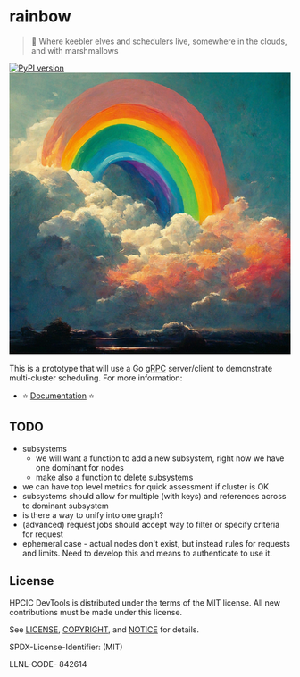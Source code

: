 # rainbow

> 🌈️ Where keebler elves and schedulers live, somewhere in the clouds, and with marshmallows 

[![PyPI version](https://badge.fury.io/py/rainbow-scheduler.svg)](https://badge.fury.io/py/rainbow-scheduler)
![docs/img/rainbow.png](docs/img/rainbow.png)

This is a prototype that will use a Go [gRPC](https://grpc.io/) server/client to demonstrate multi-cluster scheduling. 
For more information:

 - ⭐️ [Documentation](https://converged-computing.github.io/rainbow) ⭐️


## TODO

- subsystems
  - we will want a function to add a new subsystem, right now we have one dominant for nodes
  - make also a function to delete subsystems
- we can have top level metrics for quick assessment if cluster is OK
- subsystems should allow for multiple (with keys) and references across to dominant subsystem
- is there a way to unify into one graph?
- (advanced) request jobs should accept way to filter or specify criteria for request
- ephemeral case - actual nodes don't exist, but instead rules for requests and limits. Need to develop this and means to authenticate to use it.


## License

HPCIC DevTools is distributed under the terms of the MIT license.
All new contributions must be made under this license.

See [LICENSE](https://github.com/converged-computing/rainbow/blob/main/LICENSE),
[COPYRIGHT](https://github.com/converged-computing/rainbow/blob/main/COPYRIGHT), and
[NOTICE](https://github.com/converged-computing/rainbow/blob/main/NOTICE) for details.

SPDX-License-Identifier: (MIT)

LLNL-CODE- 842614
